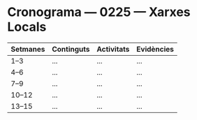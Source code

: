 # Cronograma — 0225 — Xarxes Locals

| Setmanes | Continguts | Activitats | Evidències |
|---|---|---|---|
| 1–3 | ... | ... | ... |
| 4–6 | ... | ... | ... |
| 7–9 | ... | ... | ... |
| 10–12 | ... | ... | ... |
| 13–15 | ... | ... | ... |